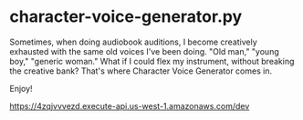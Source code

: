 # character-voice-generator.py

Sometimes, when doing audiobook auditions, I become creatively exhausted with the same old voices I've been doing. "Old man," "young boy," "generic woman." What if I could flex my instrument, without breaking the creative bank? That's where Character Voice Generator comes in.

Enjoy!

https://4zqjvvvezd.execute-api.us-west-1.amazonaws.com/dev